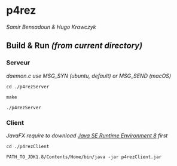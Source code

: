# p4rez
*Samir Bensadoun & Hugo Krawczyk*

## Build & Run *(from current directory)*
### Serveur
*daemon.c use MSG_SYN (ubuntu, default) or MSG_SEND (macOS)*

`cd ./p4rezServer`

`make`

`./p4rezServer`

### Client
*JavaFX require to download [Java SE Runtime Environment 8](https://www.oracle.com/technetwork/java/javase/downloads/jre8-downloads-2133155.html) first*

`cd ./p4rezClient`

`PATH_TO_JDK1.8/Contents/Home/bin/java -jar p4rezClient.jar`
